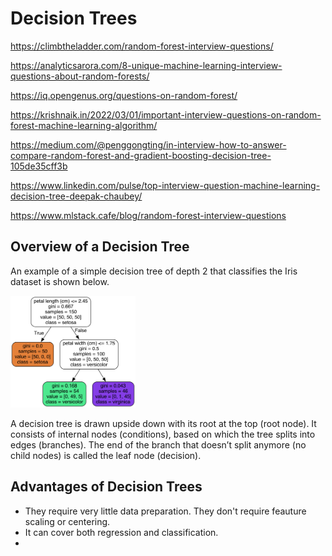 # Decision Trees

https://climbtheladder.com/random-forest-interview-questions/

https://analyticsarora.com/8-unique-machine-learning-interview-questions-about-random-forests/

https://iq.opengenus.org/questions-on-random-forest/

https://krishnaik.in/2022/03/01/important-interview-questions-on-random-forest-machine-learning-algorithm/

https://medium.com/@penggongting/in-interview-how-to-answer-compare-random-forest-and-gradient-boosting-decision-tree-105de35cff3b

https://www.linkedin.com/pulse/top-interview-question-machine-learning-decision-tree-deepak-chaubey/

https://www.mlstack.cafe/blog/random-forest-interview-questions

## Overview of a Decision Tree

An example of a simple decision tree of depth 2 that classifies the Iris dataset is shown below.

<img src="https://github.com/louisds/Machine-Learning/blob/main/Classical-Supervised-Learning/Trees-and-Random-Forests/images/tree.png"  width="200">



A decision tree is drawn upside down with its root at the top (root node). It consists of internal nodes (conditions), based on which the tree splits into edges (branches). The end of the branch that doesn’t split anymore (no child nodes) is called the leaf node (decision).

## Advantages of Decision Trees

* They require very little data preparation. They don't require feauture scaling or centering.
* It can cover both regression and classification.
* 
